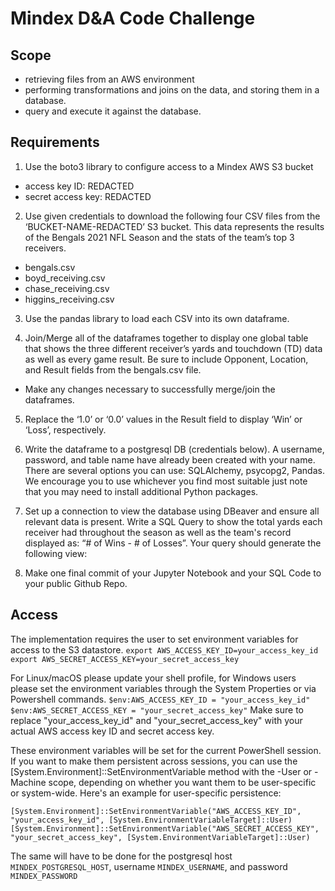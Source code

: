 # Mindex D&A Code Challenge

## Scope
- retrieving files from an AWS environment
- performing transformations and joins on the data, and storing them in a database. 
- query and execute it against the database.

## Requirements
1. Use the boto3 library to configure access to a Mindex AWS S3 bucket
- access key ID: REDACTED
- secret access key: REDACTED
  
2. Use given credentials to download the following four CSV files from the ‘BUCKET-NAME-REDACTED’ S3 bucket. This data represents the results of the Bengals 2021 NFL Season and the stats of the team’s top 3 receivers.
- bengals.csv
- boyd_receiving.csv
- chase_receiving.csv
- higgins_receiving.csv
  
3. Use the pandas library to load each CSV into its own dataframe.
  
4. Join/Merge all of the dataframes together to display one global table that shows
the three different receiver’s yards and touchdown (TD) data as well as every
game result. Be sure to include Opponent, Location, and Result fields from the
bengals.csv file.
- Make any changes necessary to successfully merge/join the dataframes.
  
5. Replace the ‘1.0’ or ‘0.0’ values in the Result field to display ‘Win’ or ‘Loss’, respectively.
  
6. Write the dataframe to a postgresql DB (credentials below). A username,
password, and table name have already been created with your name. There are
several options you can use: SQLAlchemy, psycopg2, Pandas. We encourage you to use whichever you find most suitable just note that you may need to install additional Python packages.

7. Set up a connection to view the database using DBeaver and ensure all relevant
data is present. Write a SQL Query to show the total yards each receiver had
throughout the season as well as the team's record displayed as: “# of Wins - #
of Losses”. Your query should generate the following view:
8. Make one final commit of your Jupyter Notebook and your SQL Code to your
public Github Repo.

## Access
The implementation requires the user to set environment variables for access to the S3 datastore. 
``
export AWS_ACCESS_KEY_ID=your_access_key_id
export AWS_SECRET_ACCESS_KEY=your_secret_access_key
``

For Linux/macOS please update your shell profile, for Windows users please set the environment variables through the System Properties or via Powershell commands. 
``
$env:AWS_ACCESS_KEY_ID = "your_access_key_id"
$env:AWS_SECRET_ACCESS_KEY = "your_secret_access_key"
``
Make sure to replace "your_access_key_id" and "your_secret_access_key" with your actual AWS access key ID and secret access key.

These environment variables will be set for the current PowerShell session. If you want to make them persistent across sessions, you can use the [System.Environment]::SetEnvironmentVariable method with the -User or -Machine scope, depending on whether you want them to be user-specific or system-wide. Here's an example for user-specific persistence:

``
[System.Environment]::SetEnvironmentVariable("AWS_ACCESS_KEY_ID", "your_access_key_id", [System.EnvironmentVariableTarget]::User)
[System.Environment]::SetEnvironmentVariable("AWS_SECRET_ACCESS_KEY", "your_secret_access_key", [System.EnvironmentVariableTarget]::User)
``

The same will have to be done for the postgresql host ``MINDEX_POSTGRESQL_HOST``,
username ``MINDEX_USERNAME``, and password ``MINDEX_PASSWORD``
